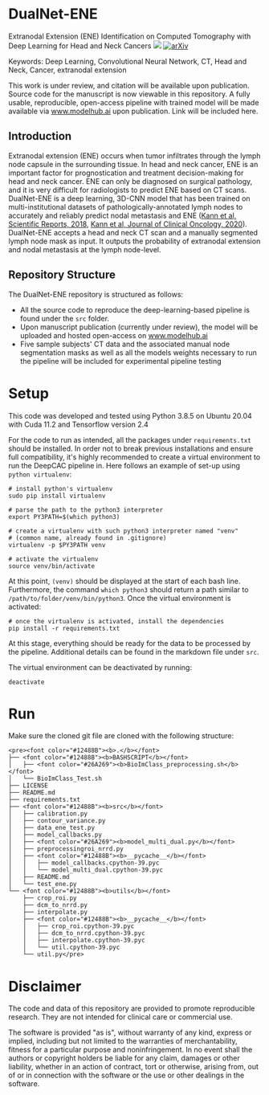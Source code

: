 # DualNet-ENE
Extranodal Extension (ENE) Identification on Computed Tomography with Deep Learning for Head and Neck Cancers
<a href="https://opensource.org/licenses/MIT"><img src="https://img.shields.io/badge/License-MIT-yellow.svg"></a> [![arXiv](https://img.shields.io/badge/arXiv-2111.10480-b31b1b.svg)](https://arxiv.org/abs/2110.08424)

Keywords: Deep Learning, Convolutional Neural Network, CT, Head and Neck, Cancer, extranodal extension

This work is under review, and citation will be available upon publication. Source code for the manuscript is now viewable in this repository. A fully usable, reproducible, open-access pipeline with trained model will be made available via www.modelhub.ai upon publication. Link will be included here.


## Introduction
Extranodal extension (ENE) occurs when tumor infiltrates through the lymph node capsule in the surrounding tissue. In head and neck cancer, ENE is an important factor for prognostication and treatment decision-making for head and neck cancer. ENE can only be diagnosed on surgical pathology, and it is very difficult for radiologists to predict ENE based on CT scans. DualNet-ENE is a deep learning, 3D-CNN model that has been trained on multi-institutional datasets of pathologically-annotated lymph nodes to accurately and reliably predict nodal metastasis and ENE ([Kann et al, Scientific Reports, 2018](https://www.nature.com/articles/s41598-018-32441-y), [Kann et al, Journal of Clinical Oncology, 2020](https://pubmed.ncbi.nlm.nih.gov/31815574/)). DualNet-ENE accepts a head and neck CT scan and a manually segmented lymph node mask as input. It outputs the probability of extranodal extension and nodal metastasis at the lymph node-level.

## Repository Structure
The DualNet-ENE repository is structured as follows:

* All the source code to reproduce the deep-learning-based pipeline is found under the `src` folder.
* Upon manuscript publication (currently under review), the model will be uploaded and hosted open-access on www.modelhub.ai  
* Five sample subjects' CT data and the associated manual node segmentation masks as well as all the models weights necessary to run the pipeline will be included for experimental pipeline testing

# Setup
This code was developed and tested using Python 3.8.5 on Ubuntu 20.04 with Cuda 11.2 and Tensorflow version 2.4

For the code to run as intended, all the packages under `requirements.txt` should be installed. In order not to break previous installations and ensure full compatibility, it's highly recommended to create a virtual environment to run the DeepCAC pipeline in. Here follows an example of set-up using `python virtualenv`:

```
# install python's virtualenv
sudo pip install virtualenv

# parse the path to the python3 interpreter
export PY3PATH=$(which python3)

# create a virtualenv with such python3 interpreter named "venv"
# (common name, already found in .gitignore)
virtualenv -p $PY3PATH venv 

# activate the virtualenv
source venv/bin/activate
```

At this point, `(venv)` should be displayed at the start of each bash line. Furthermore, the command `which python3` should return a path similar to `/path/to/folder/venv/bin/python3`. Once the virtual environment is activated:

```
# once the virtualenv is activated, install the dependencies
pip install -r requirements.txt
```

At this stage, everything should be ready for the data to be processed by the pipeline. Additional details can be found in the markdown file under `src`.

The virtual environment can be deactivated by running:

```
deactivate
```
# Run

Make sure the cloned git file are cloned with the following structure:

```
<pre><font color="#12488B"><b>.</b></font>
├── <font color="#12488B"><b>BASHSCRIPT</b></font>
│   ├── <font color="#26A269"><b>BioImClass_preprocessing.sh</b></font>
│   └── BioImClass_Test.sh
├── LICENSE
├── README.md
├── requirements.txt
├── <font color="#12488B"><b>src</b></font>
│   ├── calibration.py
│   ├── contour_variance.py
│   ├── data_ene_test.py
│   ├── model_callbacks.py
│   ├── <font color="#26A269"><b>model_multi_dual.py</b></font>
│   ├── preprocessingroi_nrrd.py
│   ├── <font color="#12488B"><b>__pycache__</b></font>
│   │   ├── model_callbacks.cpython-39.pyc
│   │   └── model_multi_dual.cpython-39.pyc
│   ├── README.md
│   └── test_ene.py
└── <font color="#12488B"><b>utils</b></font>
    ├── crop_roi.py
    ├── dcm_to_nrrd.py
    ├── interpolate.py
    ├── <font color="#12488B"><b>__pycache__</b></font>
    │   ├── crop_roi.cpython-39.pyc
    │   ├── dcm_to_nrrd.cpython-39.pyc
    │   ├── interpolate.cpython-39.pyc
    │   └── util.cpython-39.pyc
    └── util.py</pre>
```

# Disclaimer
The code and data of this repository are provided to promote reproducible research. They are not intended for clinical care or commercial use.

The software is provided "as is", without warranty of any kind, express or implied, including but not limited to the warranties of merchantability, fitness for a particular purpose and noninfringement. In no event shall the authors or copyright holders be liable for any claim, damages or other liability, whether in an action of contract, tort or otherwise, arising from, out of or in connection with the software or the use or other dealings in the software.
